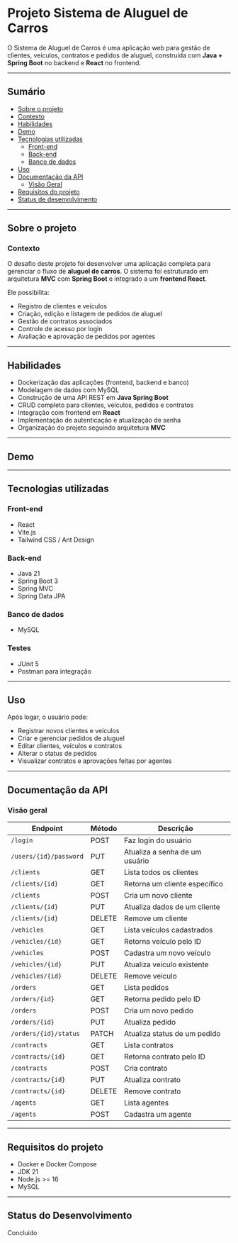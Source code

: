 # Projeto Sistema de Aluguel de Carros

O Sistema de Aluguel de Carros é uma aplicação web para gestão de clientes, veículos, contratos e pedidos de aluguel, construída com **Java + Spring Boot** no backend e **React** no frontend.  

---

## Sumário
- [Sobre o projeto](#sobre-o-projeto)  
- [Contexto](#contexto)  
- [Habilidades](#habilidades)  
- [Demo](#demo)  
- [Tecnologias utilizadas](#tecnologias-utilizadas)  
  - [Front-end](#front-end)  
  - [Back-end](#back-end)  
  - [Banco de dados](#banco-de-dados)  
- [Uso](#uso)  
- [Documentação da API](#documentação-da-api)  
  - [Visão Geral](#visão-geral)  
- [Requisitos do projeto](#requisitos-do-projeto)  
- [Status de desenvolvimento](#status-de-desenvolvimento)  

---

## Sobre o projeto  

### Contexto  
O desafio deste projeto foi desenvolver uma aplicação completa para gerenciar o fluxo de **aluguel de carros**. O sistema foi estruturado em arquitetura **MVC** com **Spring Boot** e integrado a um **frontend React**.  

Ele possibilita:  
- Registro de clientes e veículos  
- Criação, edição e listagem de pedidos de aluguel  
- Gestão de contratos associados  
- Controle de acesso por login  
- Avaliação e aprovação de pedidos por agentes  

---

## Habilidades
- Dockerização das aplicações (frontend, backend e banco)  
- Modelagem de dados com MySQL  
- Construção de uma API REST em **Java Spring Boot**  
- CRUD completo para clientes, veículos, pedidos e contratos  
- Integração com frontend em **React**  
- Implementação de autenticação e atualização de senha  
- Organização do projeto seguindo arquitetura **MVC**  

---

## Demo  

---

## Tecnologias utilizadas  

### Front-end  
- React  
- Vite.js  
- Tailwind CSS / Ant Design  

### Back-end  
- Java 21  
- Spring Boot 3  
- Spring MVC  
- Spring Data JPA  

### Banco de dados  
- MySQL  

### Testes  
- JUnit 5  
- Postman para integração  

---

## Uso  

Após logar, o usuário pode:  
- Registrar novos clientes e veículos  
- Criar e gerenciar pedidos de aluguel  
- Editar clientes, veículos e contratos  
- Alterar o status de pedidos  
- Visualizar contratos e aprovações feitas por agentes  

---

## Documentação da API  

### Visão geral  

| Endpoint               | Método | Descrição |
|------------------------|--------|------------|
| `/login`               | POST   | Faz login do usuário |
| `/users/{id}/password` | PUT    | Atualiza a senha de um usuário |
| `/clients`             | GET    | Lista todos os clientes |
| `/clients/{id}`        | GET    | Retorna um cliente específico |
| `/clients`             | POST   | Cria um novo cliente |
| `/clients/{id}`        | PUT    | Atualiza dados de um cliente |
| `/clients/{id}`        | DELETE | Remove um cliente |
| `/vehicles`            | GET    | Lista veículos cadastrados |
| `/vehicles/{id}`       | GET    | Retorna veículo pelo ID |
| `/vehicles`            | POST   | Cadastra um novo veículo |
| `/vehicles/{id}`       | PUT    | Atualiza veículo existente |
| `/vehicles/{id}`       | DELETE | Remove veículo |
| `/orders`              | GET    | Lista pedidos |
| `/orders/{id}`         | GET    | Retorna pedido pelo ID |
| `/orders`              | POST   | Cria um novo pedido |
| `/orders/{id}`         | PUT    | Atualiza pedido |
| `/orders/{id}/status`  | PATCH  | Atualiza status de um pedido |
| `/contracts`           | GET    | Lista contratos |
| `/contracts/{id}`      | GET    | Retorna contrato pelo ID |
| `/contracts`           | POST   | Cria contrato |
| `/contracts/{id}`      | PUT    | Atualiza contrato |
| `/contracts/{id}`      | DELETE | Remove contrato |
| `/agents`              | GET    | Lista agentes |
| `/agents`              | POST   | Cadastra um agente |

---
## Requisitos do projeto
- Docker e Docker Compose
- JDK 21
- Node.js >= 16
- MySQL

---

## Status do Desenvolvimento
Concluido

